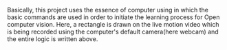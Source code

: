 Basically, this project uses the essence of computer using in which the basic commands are used in order to initiate the learning process for Open computer vision. Here, a rectangle is drawn on the live motion video which is being recorded using the computer's default camera(here webcam) and the entire logic is written above.

